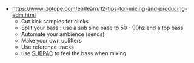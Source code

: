 - https://www.izotope.com/en/learn/12-tips-for-mixing-and-producing-edm.html
  - Cut kick samples for clicks
  - Split your bass : use a sub sine base to 50 - 90hz and a top bass
  - Automate your ambience (sends)
  - Make your own uplifters
  - Use reference tracks
  - use [SUBPAC](https://www.timmpi.com/fr/shop/subpac-fr/subpac-x1-l-votre-connexion-la-plus-profonde-a-la-musique-et-au-son/) to feel the bass when mixing